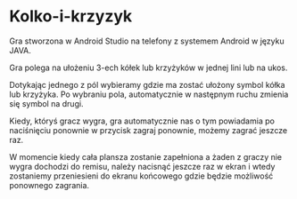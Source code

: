 # Kolko-i-krzyzyk
Gra stworzona w Android Studio na telefony z systemem Android w języku JAVA.

Gra polega na ułożeniu 3-ech kółek lub krzyżyków w jednej lini lub na ukos. 

Dotykając jednego z pól wybieramy gdzie ma zostać ułożony symbol kółka lub krzyżyka. Po wybraniu pola, automatycznie w następnym ruchu zmienia się symbol na drugi.

Kiedy, któryś gracz wygra, gra automatycznie nas o tym powiadamia po naciśnięciu ponownie w przycisk zagraj ponownie, możemy zagrać jeszcze raz.

W momencie kiedy cała plansza zostanie zapełniona a żaden z graczy nie wygra dochodzi do remisu, należy nacisnąć jeszcze raz w ekran i wtedy zostaniemy przeniesieni do ekranu końcowego gdzie będzie możliwość ponownego zagrania.
